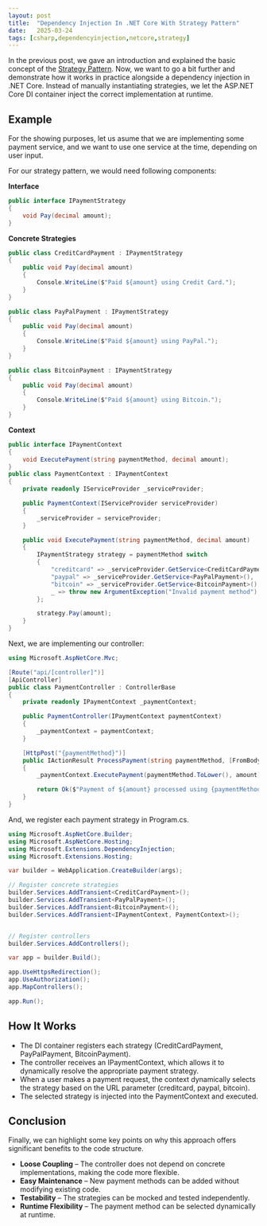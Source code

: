 ```yaml
---
layout: post
title:  "Dependency Injection In .NET Core With Strategy Pattern"
date:   2025-03-24
tags: [csharp,dependencyinjection,netcore,strategy]
---
```

In the previous post, we gave an introduction and explained the basic concept of the [Strategy Pattern](https://optimalcoder.net/design-patterns-strategy). Now, we want to go a bit further and demonstrate how it works in practice alongside a dependency injection in .NET Core. Instead of manually instantiating strategies, we let the ASP.NET Core DI container inject the correct implementation at runtime.

## Example

For the showing purposes, let us asume that we are implementing some payment service, and we want to use one service at the time, depending on user input.

  

For our strategy pattern, we would need following components:

  

**Interface**

```csharp
public interface IPaymentStrategy
{
    void Pay(decimal amount);
}
```

**Concrete Strategies**

```csharp
public class CreditCardPayment : IPaymentStrategy
{
    public void Pay(decimal amount)
    {
        Console.WriteLine($"Paid ${amount} using Credit Card.");
    }
}

public class PayPalPayment : IPaymentStrategy
{
    public void Pay(decimal amount)
    {
        Console.WriteLine($"Paid ${amount} using PayPal.");
    }
}

public class BitcoinPayment : IPaymentStrategy
{
    public void Pay(decimal amount)
    {
        Console.WriteLine($"Paid ${amount} using Bitcoin.");
    }
}

```

**Context**

```csharp
public interface IPaymentContext
{
    void ExecutePayment(string paymentMethod, decimal amount);
}
public class PaymentContext : IPaymentContext
{
    private readonly IServiceProvider _serviceProvider;

    public PaymentContext(IServiceProvider serviceProvider)
    {
        _serviceProvider = serviceProvider;
    }

    public void ExecutePayment(string paymentMethod, decimal amount)
    {
        IPaymentStrategy strategy = paymentMethod switch
        {
            "creditcard" => _serviceProvider.GetService<CreditCardPayment>(),
            "paypal" => _serviceProvider.GetService<PayPalPayment>(),
            "bitcoin" => _serviceProvider.GetService<BitcoinPayment>(),
            _ => throw new ArgumentException("Invalid payment method")
        };

        strategy.Pay(amount);
    }
}

```

  

Next, we are implementing our controller:

  

```csharp
using Microsoft.AspNetCore.Mvc;

[Route("api/[controller]")]
[ApiController]
public class PaymentController : ControllerBase
{
    private readonly IPaymentContext _paymentContext;

    public PaymentController(IPaymentContext paymentContext)
    {
        _paymentContext = paymentContext;
    }

    [HttpPost("{paymentMethod}")]
    public IActionResult ProcessPayment(string paymentMethod, [FromBody] decimal amount)
    {
        _paymentContext.ExecutePayment(paymentMethod.ToLower(), amount);

        return Ok($"Payment of ${amount} processed using {paymentMethod}.");
    }
}

```

  

And, we register each payment strategy in Program.cs.

  

```csharp
using Microsoft.AspNetCore.Builder;
using Microsoft.AspNetCore.Hosting;
using Microsoft.Extensions.DependencyInjection;
using Microsoft.Extensions.Hosting;

var builder = WebApplication.CreateBuilder(args);

// Register concrete strategies
builder.Services.AddTransient<CreditCardPayment>();
builder.Services.AddTransient<PayPalPayment>();
builder.Services.AddTransient<BitcoinPayment>();
builder.Services.AddTransient<IPaymentContext, PaymentContext>();


// Register controllers
builder.Services.AddControllers();

var app = builder.Build();

app.UseHttpsRedirection();
app.UseAuthorization();
app.MapControllers();

app.Run();

```

  

## How It Works

- The DI container registers each strategy (CreditCardPayment, PayPalPayment, BitcoinPayment).
- The controller receives an IPaymentContext, which allows it to dynamically resolve the appropriate payment strategy.
- When a user makes a payment request, the context dynamically selects the strategy based on the URL parameter (creditcard, paypal, bitcoin).
- The selected strategy is injected into the PaymentContext and executed.
  

## Conclusion

Finally, we can highlight some key points on why this approach offers significant benefits to the code structure.

- **Loose Coupling** – The controller does not depend on concrete implementations, making the code more flexible.
- **Easy Maintenance** – New payment methods can be added without modifying existing code.
- **Testability** – The strategies can be mocked and tested independently.
- **Runtime Flexibility** – The payment method can be selected dynamically at runtime.